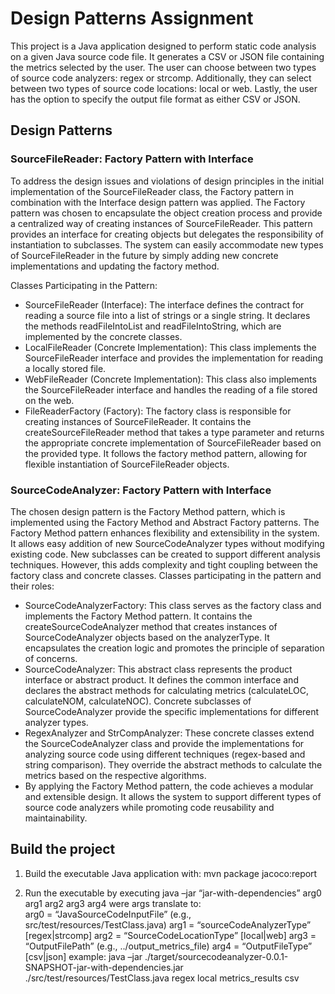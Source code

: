 # Design Patterns Assignment
This project is a Java application designed to perform static code analysis on a given Java source code file. It generates a CSV or JSON file containing the metrics selected by the user. The user can choose between two types of source code analyzers: regex or strcomp. Additionally, they can select between two types of source code locations: local or web. Lastly, the user has the option to specify the output file format as either CSV or JSON.

## Design Patterns

### SourceFileReader: Factory Pattern with Interface
To address the design issues and violations of design principles in the initial implementation of the SourceFileReader class, the Factory pattern in combination with the Interface design pattern was applied.
The Factory pattern was chosen to encapsulate the object creation process and provide a centralized way of creating instances of SourceFileReader. This pattern provides an interface for creating objects but delegates the responsibility of instantiation to subclasses.
The system can easily accommodate new types of SourceFileReader in the future by simply adding new concrete implementations and updating the factory method.


Classes Participating in the Pattern:
* SourceFileReader (Interface): The interface defines the contract for reading a source file into a list of strings or a single string. It declares the methods readFileIntoList and readFileIntoString, which are implemented by the concrete classes.
* LocalFileReader (Concrete Implementation): This class implements the SourceFileReader interface and provides the implementation for reading a locally stored file.
* WebFileReader (Concrete Implementation): This class also implements the SourceFileReader interface and handles the reading of a file stored on the web.
* FileReaderFactory (Factory): The factory class is responsible for creating instances of SourceFileReader. It contains the createSourceFileReader method that takes a type parameter and returns the appropriate concrete implementation of SourceFileReader based on the provided type. It follows the factory method pattern, allowing for flexible instantiation of SourceFileReader objects.

### SourceCodeAnalyzer: Factory Pattern with Interface
The chosen design pattern is the Factory Method pattern, which is implemented using the Factory Method and Abstract Factory patterns.
The Factory Method pattern enhances flexibility and extensibility in the system. It allows easy addition of new SourceCodeAnalyzer types without modifying existing code. New subclasses can be created to support different analysis techniques. However, this adds complexity and tight coupling between the factory class and concrete classes.
Classes participating in the pattern and their roles:

* SourceCodeAnalyzerFactory: This class serves as the factory class and implements the Factory Method pattern. It contains the createSourceCodeAnalyzer method that creates instances of SourceCodeAnalyzer objects based on the analyzerType. It encapsulates the creation logic and promotes the principle of separation of concerns.
* SourceCodeAnalyzer: This abstract class represents the product interface or abstract product. It defines the common interface and declares the abstract methods for calculating metrics (calculateLOC, calculateNOM, calculateNOC). Concrete subclasses of SourceCodeAnalyzer provide the specific implementations for different analyzer types.
* RegexAnalyzer and StrCompAnalyzer: These concrete classes extend the SourceCodeAnalyzer class and provide the implementations for analyzing source code using different techniques (regex-based and string comparison). They override the abstract methods to calculate the metrics based on the respective algorithms.
* By applying the Factory Method pattern, the code achieves a modular and extensible design. It allows the system to support different types of source code analyzers while promoting code reusability and maintainability.

## Build the project

1. Build the executable Java application with:
	mvn package jacoco:report

2. Run the executable by executing
	java –jar “jar-with-dependencies” arg0 arg1 arg2 arg3 arg4
were args translate to: 	
	arg0 = “JavaSourceCodeInputFile” (e.g., src/test/resources/TestClass.java)
	arg1 = “sourceCodeAnalyzerType” [regex|strcomp]
	arg2 = “SourceCodeLocationType” [local|web]
	arg3 = “OutputFilePath” (e.g., ../output_metrics_file)
	arg4 = “OutputFileType” [csv|json]
example: 
	java –jar ./target/sourcecodeanalyzer-0.0.1-SNAPSHOT-jar-with-dependencies.jar ./src/test/resources/TestClass.java regex local metrics_results csv